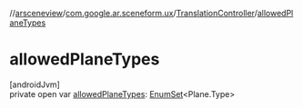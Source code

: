 //[arsceneview](../../../index.md)/[com.google.ar.sceneform.ux](../index.md)/[TranslationController](index.md)/[allowedPlaneTypes](allowed-plane-types.md)

# allowedPlaneTypes

[androidJvm]\
private open var [allowedPlaneTypes](allowed-plane-types.md): [EnumSet](https://developer.android.com/reference/kotlin/java/util/EnumSet.html)&lt;Plane.Type&gt;
